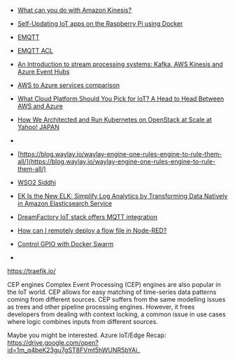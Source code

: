 - [What can you do with Amazon Kinesis?](https://www.quora.com/What-can-you-do-with-Amazon-Kinesis)
- [Self-Updating IoT apps on the Raspberry Pi using Docker](https://medium.com/imont/self-updating-iot-apps-on-the-raspberry-pi-using-docker-a0b223fd4eeb)
- [EMQTT](http://emqtt.com/clients#c)
- [EMQTT ACL](https://github.com/emqtt/emqttd/wiki/ACL-Design)
- [An Introduction to stream processing systems: Kafka, AWS Kinesis and Azure Event Hubs](http://container-solutions.com/introduction-stream-processing-systems-kafka-aws-kinesis-azure-event-hubs/)

- [AWS to Azure services comparison](https://docs.microsoft.com/en-us/azure/architecture/aws-professional/services)
- [What Cloud Platform Should You Pick for IoT? A Head to Head Between AWS and Azure](https://medium.com/the-why-and-how/what-cloud-platform-should-you-pick-for-iot-a-head-to-head-between-aws-and-azure-43cf8918fea6)

- [How We Architected and Run Kubernetes on OpenStack at Scale at Yahoo! JAPAN](https://kubernetes.io/blog/2016/10/kubernetes-and-openstack-at-yahoo-japan)
- [](https://www.bootcamplab.com/how-to-build-a-complete-iot-solution-with-aws-an-use-case-approach/)
- [https://blog.waylay.io/waylay-engine-one-rules-engine-to-rule-them-all/](https://blog.waylay.io/waylay-engine-one-rules-engine-to-rule-them-all/)
- [WSO2 Siddhi](https://wso2.github.io/siddhi/)

- [EK Is the New ELK: Simplify Log Analytics by Transforming Data Natively in Amazon Elasticsearch Service](https://aws.amazon.com/blogs/database/ek-is-the-new-elk-simplify-log-analytics-by-transforming-data-natively-in-amazon-elasticsearch-service/)
- [DreamFactory IoT stack offers MQTT integration](http://blog.dreamfactory.com/dreamfactory-iot-stack-offers-mqtt-integration)
- [How can I remotely deploy a flow file in Node-RED?](https://stackoverflow.com/questions/42143597/how-can-i-remotely-deploy-a-flow-file-in-node-red)
- [Control GPIO with Docker Swarm](https://blog.alexellis.io/gpio-on-swarm/)
- [](https://www.bootcamplab.com/how-to-build-a-complete-iot-solution-with-aws-an-use-case-approach/)

https://traefik.io/

CEP engines
Complex Event Processing (CEP) engines are also popular in the IoT world. CEP allows for easy matching of time-series data patterns coming from different sources. CEP suffers from the same modelling issues as trees and other pipeline processing engines. However, it frees developers from dealing with context locking, a common issue in use cases where logic combines inputs from different sources.



Maybe you might be interested.
Azure IoT/Edge Recap: https://drive.google.com/open?id=1m_q4beK23gu7gST8FVmt5hWUNR5bYAi_